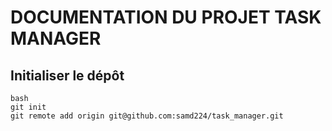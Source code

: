 # DOCUMENTATION DU PROJET TASK MANAGER

## Initialiser le dépôt

```
bash
git init
git remote add origin git@github.com:samd224/task_manager.git
```